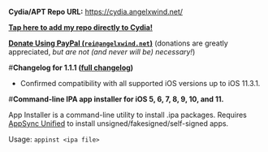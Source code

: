 **Cydia/APT Repo URL:** https://cydia.angelxwind.net/

[**Tap here to add my repo directly to Cydia!**](https://cydia.angelxwind.net/add.php)

[**Donate Using PayPal (`rei@angelxwind.net`)**](https://paypal.me/angelXwind) (donations are greatly appreciated, *but are not (and never will be) necessary!*)

#**Changelog for 1.1.1 ([full changelog](https://cydia.angelxwind.net/?page/com.linusyang.appinst-changelog))**

* Confirmed compatibility with all supported iOS versions up to iOS 11.3.1.

#**Command-line IPA app installer for iOS 5, 6, 7, 8, 9, 10, and 11.**

App Installer is a command-line utility to install .ipa packages. Requires [AppSync Unified](https://cydia.angelxwind.net/net.angelxwind.appsyncunified) to install unsigned/fakesigned/self-signed apps.

Usage: `appinst <ipa file>`